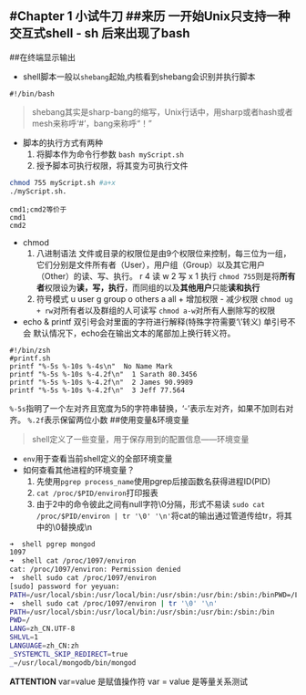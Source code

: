 #Chapter 1 小试牛刀
##来历
一开始Unix只支持一种交互式shell - sh
后来出现了bash
---
##在终端显示输出
- shell脚本一般以`shebang`起始,内核看到shebang会识别并执行脚本
~~~
#!/bin/bash
~~~
> shebang其实是sharp-bang的缩写，Unix行话中，用sharp或者hash或者mesh来称呼‘#’，bang来称呼“！”

- 脚本的执行方式有两种
	1. 将脚本作为命令行参数
	`bash myScript.sh`
	2. 授予脚本可执行权限，将其变为可执行文件
~~~bash
chmod 755 myScript.sh #a+x
./myScript.sh.
~~~	
	cmd1;cmd2等价于
	cmd1
	cmd2

- chmod
	1. 八进制语法
	文件或目录的权限位是由9个权限位来控制，每三位为一组，它们分别是文件所有者（User），用户组（Group）以及其它用户（Other）的读、写、执行。
	r 4 读
	w 2 写
	x 1 执行
	`chmod 755`则是将**所有者**权限设为**读，写，执行**，而同组的以及**其他用户**只能**读和执行**
	2. 符号模式
	u  user
	g  group 
	o  others
	a  all 
	\+ 增加权限
	\- 减少权限
	`chmod ug + rw`对所有者以及群组的人可读写
	`chmod a-w`对所有人删除写的权限
- echo & printf
双引号会对里面的字符进行解释(特殊字符需要‘\’转义) 单引号不会
默认情况下，echo会在输出文本的尾部加上换行转义符。
~~~
#!/bin/zsh
#printf.sh
printf "%-5s %-10s %-4s\n"  No Name Mark
printf "%-5s %-10s %-4.2f\n"  1 Sarath 80.3456
printf "%-5s %-10s %-4.2f\n"  2 James 90.9989
printf "%-5s %-10s %-4.2f\n"  3 Jeff 77.564
~~~
`%-5s`指明了一个左对齐且宽度为5的字符串替换，‘-’表示左对齐，如果不加则右对齐。
`%.2f`表示保留两位小数
##使用变量&环境变量
> shell定义了一些变量，用于保存用到的配置信息——环境变量

-  `env`用于查看当前shell定义的全部环境变量
-  如何查看其他进程的环境变量？
	1. 先使用`pgrep process_name`使用pgrep后接函数名获得进程ID(PID)
	2. `cat /proc/$PID/environ`打印报表
	3. 由于2中的命令彼此之间有null字符\0分隔，形式不易读
	`sudo cat /proc/$PID/environ | tr '\0' '\n'`将cat的输出通过管道传给tr，将其中的\0替换成\n
~~~zsh
➜  shell pgrep mongod
1097
➜  shell cat /proc/1097/environ
cat: /proc/1097/environ: Permission denied
➜  shell sudo cat /proc/1097/environ
[sudo] password for yeyuan: 
PATH=/usr/local/sbin:/usr/local/bin:/usr/sbin:/usr/bin:/sbin:/binPWD=/LANG=zh_CN.UTF-8SHLVL=1LANGUAGE=zh_CN:zh_SYSTEMCTL_SKIP_REDIRECT=true_=/usr/local/mongodb/bin/mongod                                                                                                           
➜  shell sudo cat /proc/1097/environ | tr '\0' '\n'
PATH=/usr/local/sbin:/usr/local/bin:/usr/sbin:/usr/bin:/sbin:/bin
PWD=/
LANG=zh_CN.UTF-8
SHLVL=1
LANGUAGE=zh_CN:zh
_SYSTEMCTL_SKIP_REDIRECT=true
_=/usr/local/mongodb/bin/mongod
~~~

**ATTENTION**
var=value 是赋值操作符
var = value 是等量关系测试
